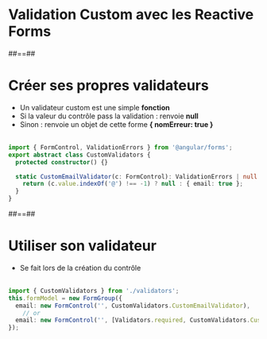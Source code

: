 <!-- .slide: class="transition-bg-grey-2 underline"" -->
# Validation Custom avec les Reactive Forms

##==##

<!-- .slide: class="with-code inconsolata" -->
# Créer ses propres validateurs

- Un validateur custom est une simple <b>fonction</b>
- Si la valeur du contrôle pass la validation : renvoie <b>null</b>
- Sinon : renvoie un objet de cette forme <b>{ nomErreur: true }</b>
<br><br>

```typescript
import { FormControl, ValidationErrors } from '@angular/forms';
export abstract class CustomValidators {
  protected constructor() {}

  static CustomEmailValidator(c: FormControl): ValidationErrors | null {   
    return (c.value.indexOf('@') !== -1) ? null : { email: true };
  }  
}
```
<!-- .element: class="big-code" -->

##==##
<!-- .slide: class="with-code inconsolata" -->
# Utiliser son validateur

- Se fait lors de la création du contrôle <br><br>

```typescript
import { CustomValidators } from './validators';
this.formModel = new FormGroup({
  email: new FormControl('', CustomValidators.CustomEmailValidator),
    // or
  email: new FormControl('', [Validators.required, CustomValidators.CustomEmailValidator])
});
```
<!-- .element: class="big-code" -->

